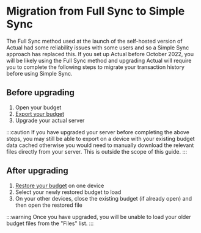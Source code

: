 # Migration from Full Sync to Simple Sync

The Full Sync method used at the launch of the self-hosted version of Actual had some reliability issues with some users and so a Simple Sync approach has replaced this. If you set up Actual before October 2022, you will be likely using the Full Sync method and upgrading Actual will require you to complete the following steps to migrate your transaction history before using Simple Sync.

## Before upgrading

1. Open your budget
2. [Export your budget](../backup-restore/backup.md)
3. Upgrade your actual server

:::caution
If you have upgraded your server before completing the above steps, you may still be able to export on a device with your existing budget data cached otherwise you would need to manually download the relevant files directly from your server. This is outside the scope of this guide.
:::

## After upgrading

1. [Restore your budget](../backup-restore/restore.md) on one device
2. Select your newly restored budget to load
3. On your other devices, close the existing budget (if already open) and then open the restored file

:::warning
Once you have upgraded, you will be unable to load your older budget files from the "Files" list.
:::
